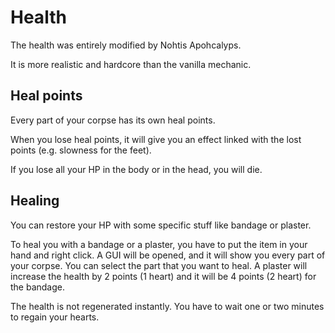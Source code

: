 # Health

The health was entirely modified by Nohtis Apohcalyps.

It is more realistic and hardcore than the vanilla mechanic.

## Heal points

Every part of your corpse has its own heal points.

When you lose heal points, it will give you an effect linked with the lost points (e.g. slowness for the feet).

If you lose all your HP in the body or in the head, you will die.

## Healing

You can restore your HP with some specific stuff like bandage or plaster.

To heal you with a bandage or a plaster, you have to put the item in your hand and right click.
A GUI will be opened, and it will show you every part of your corpse.
You can select the part that you want to heal.
A plaster will increase the health by 2 points (1 heart) and it will be 4 points (2 heart) for the bandage.

The health is not regenerated instantly.
You have to wait one or two minutes to regain your hearts.
